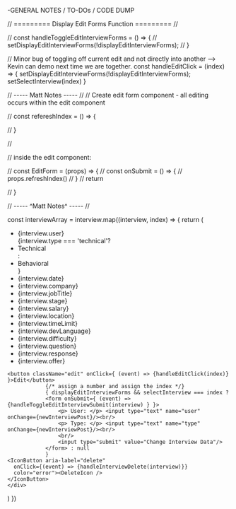 -GENERAL NOTES / TO-DOs / CODE DUMP

// ========= Display Edit Forms Function ========= //


// const handleToggleEditInterviewForms = () => {
//   setDisplayEditInterviewForms(!displayEditInterviewForms);
// }

// Minor bug of toggling off current edit and not directly into another --> Kevin can demo next time we are together.
const handleEditClick = (index) => {
  setDisplayEditInterviewForms(!displayEditInterviewForms);
  setSelectInterview(index)
}

// ----- Matt Notes ----- //
// Create edit form component - all editing occurs within the edit component 

// const refereshIndex = () => {

// }

// <EditForm refereshPageFunction={refreshIndex}></EditForm>

// inside the edit component: 

// const EditForm = (props) => {
//   const onSubmit = () => {
//     props.refreshIndex()
//   }
//   return <form onSubmit = {}></form>
// }

// ----- ^Matt Notes^ ----- //

const interviewArray = interview.map((interview, index) => {
  return (
    <div key={interview._id}>
      <ul>
      <li>{interview.user}</li>
      {interview.type === 'technical'? <li>Technical</li> : <li>Behavioral</li>}
      <li>{interview.date}</li>
      <li>{interview.company}</li>
      <li>{interview.jobTitle}</li>
      <li>{interview.stage}</li>
      <li>{interview.salary}</li>
      <li>{interview.location}</li>
      <li>{interview.timeLimit}</li>
      <li>{interview.devLanguage}</li>
      <li>{interview.difficulty}</li>
      <li>{interview.question}</li>
      <li>{interview.response}</li>
      <li>{interview.offer}</li>
      </ul>
    
    <button className="edit" onClick={ (event) => {handleEditClick(index)} }>Edit</button>
                {/* assign a number and assign the index */}
                { displayEditInterviewForms && selectInterview === index ? 
                <form onSubmit={ (event) => {handleToggleEditInterviewSubmit(interview) } }>
                    <p> User: </p> <input type="text" name="user" onChange={newInterviewPost}/><br/>
                    <p> Type: </p> <input type="text" name="type" onChange={newInterviewPost}/><br/>
                    <br/>
                    <input type="submit" value="Change Interview Data"/>
                </form> : null
                }
    <IconButton aria-label="delete"
      onClick={(event) => {handleInterviewDelete(interview)}}
      color="error"><DeleteIcon />
    </IconButton>
    </div>
  )
})










    



